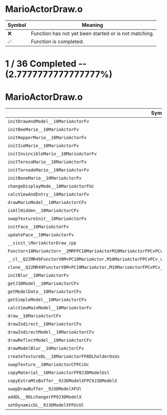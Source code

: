 # MarioActorDraw.o
| Symbol | Meaning 
| ------------- | ------------- 
| :x: | Function has not yet been started or is not matching. 
| :white_check_mark: | Function is completed. 


# 1 / 36 Completed -- (2.7777777777777777%)
# MarioActorDraw.o
| Symbol | Decompiled? |
| ------------- | ------------- |
| `initDrawAndModel__10MarioActorFv` | :x: |
| `initBeeMario__10MarioActorFv` | :x: |
| `initHopperMario__10MarioActorFv` | :x: |
| `initIceMario__10MarioActorFv` | :x: |
| `initInvincibleMario__10MarioActorFv` | :x: |
| `initTeresaMario__10MarioActorFv` | :x: |
| `initTornadoMario__10MarioActorFv` | :x: |
| `initBoneMario__10MarioActorFv` | :x: |
| `changeDisplayMode__10MarioActorFUc` | :x: |
| `calcViewAndEntry__10MarioActorFv` | :x: |
| `drawMarioModel__10MarioActorCFv` | :white_check_mark: |
| `isAllHidden__10MarioActorCFv` | :x: |
| `swapTextureInit__10MarioActorFv` | :x: |
| `initFace__10MarioActorFv` | :x: |
| `updateFace__10MarioActorFv` | :x: |
| `__sinit_\MarioActorDraw_cpp` | :x: |
| `Functor<10MarioActor>__2MRFPC10MarioActorM10MarioActorFPCvPCv_v_Q22MR49FunctorV0M<PC10MarioActor,M10MarioActorFPCvPCv_v>` | :x: |
| `__cl__Q22MR49FunctorV0M<PC10MarioActor,M10MarioActorFPCvPCv_v>CFv` | :x: |
| `clone__Q22MR49FunctorV0M<PC10MarioActor,M10MarioActorFPCvPCv_v>CFP7JKRHeap` | :x: |
| `initBlur__10MarioActorFv` | :x: |
| `getJ3DModel__10MarioActorCFv` | :x: |
| `getModelData__10MarioActorCFv` | :x: |
| `getSimpleModel__10MarioActorCFv` | :x: |
| `calcViewMainModel__10MarioActorFv` | :x: |
| `draw__10MarioActorCFv` | :x: |
| `drawIndirect__10MarioActorCFv` | :x: |
| `drawIndirectModel__10MarioActorCFv` | :x: |
| `drawReflectModel__10MarioActorCFv` | :x: |
| `drawModelBlur__10MarioActorCFv` | :x: |
| `createTextureDL__10MarioActorFP8DLholderUsUs` | :x: |
| `swapTexture__10MarioActorCFPCcUc` | :x: |
| `copyMaterial__10MarioActorFP8J3DModelUsl` | :x: |
| `copyExtraMtxBuffer__9J3DModelXFPC9J3DModelX` | :x: |
| `swapDrawBuffer__9J3DModelXFUl` | :x: |
| `addDL__9DLchangerFP9J3DModelX` | :x: |
| `setDynamicDL__9J3DModelXFPUcUl` | :x: |
